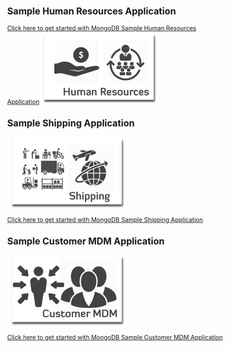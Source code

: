 ## Sample Human Resources Application
[Click here to get started with MongoDB Sample Human Resources Application](../Stitch/employee)![HR Application](img/hr.png "HR")

## Sample Shipping Application
![Shipping Application](img/shipping.jpg "Shipping")   

[Click here to get started with MongoDB Sample Shipping Application](Shipping)

## Sample Customer MDM Application
![Customer MDM Application](img/customermdm.jpg "Customer MDM")   

[Click here to get started with MongoDB Sample Customer MDM Application](Customer-MDM)
